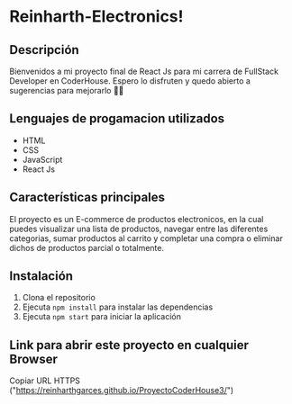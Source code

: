 # Reinharth-Electronics!

## Descripción

Bienvenidos a mi proyecto final de React Js para mi carrera de FullStack Developer en CoderHouse. Espero lo disfruten y quedo abierto a sugerencias para mejorarlo 🤜🤛

## Lenguajes de progamacion utilizados

- HTML 
- CSS
- JavaScript
- React Js

## Características principales

El proyecto es un E-commerce de productos electronicos, en la cual puedes visualizar una lista de productos, navegar entre las diferentes categorias, sumar productos al carrito y completar una compra o eliminar dichos de productos parcial o totalmente.

## Instalación

1. Clona el repositorio
2. Ejecuta `npm install` para instalar las dependencias
3. Ejecuta `npm start` para iniciar la aplicación

## Link para abrir este proyecto en cualquier Browser

Copiar URL HTTPS ("https://reinharthgarces.github.io/ProyectoCoderHouse3/")





